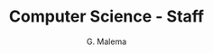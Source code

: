 ---
layout: profile
fname: Gabofetswe
lname: Malema
prefix: Dr
name: Dr. Gabofetswe Malema
department: Computer Science 
title: Computer Science - Staff
position: Senior Lecturer
subtitle: G. Malema
qualification: B.S Computer Engineering, M.S Computer Science and Engineering, PhD Computer Engineering 
office: Block 232, Office 223 
email: malemag@mopipi.ub.bw
phone: 355-4263
img: csteam_gma.png
bio: Senior Lecturer in the Department of Computer Science.

areas: "Computer Architecture, Programming and Algorithms "

research: Natural Language Processing, Algorithms

professional: 
    - "Member of ACM,ACM/SIGGRAPH, [0490300] 2001- present"
    - "Member, IS World Net, 1998 - present "
    - "Member, SACLA (South African Computer Lecturers Association) 1998 - present "
    - "General Secretary, Botswana Information Technology Society (1998/1999) "
    - "External Moderator and Member of BIAC Examination Board, 1999 – 2004"
    - "Organized Workshop on ‘Computer Literacy ’ for the staff of Communications & Skills Department of the Science Faculty of the University Of Botswana from August 3rd -August 22nd 1998. "
    - "Organized Workshop on ‘Computer Literacy ’ for the staff of Communications & Skills Department of the Science Faculty of the University Of Botswana March 15th- March 22nd 2000. "
    - "Member of a team that organized IT Human Capacity Development Modules for the Ministry of Finance, Botswana Government, August 13th – August 20th 1999."
    - "Member of AFRIGRAPH, the African equivalent of EUROGRAPHICS, 2001 - present "
    - "Attended the 28th SIGGRAPH International Conference held in Los Angeles, USA from August 12 – 17th 2001, as an Educator Program Contributor. Received US$3000.00 from  SIGGRAPH Educator’s  Committee for this conference."
    - "Attended and presented a paper at the 29th SIGGRAPH International Conference held in San Antonio, USA from July 21st – 26th 2002, as an Educator Program Contributor. Received US$3000.00 from  SIGGRAPH Educator’s  Committee for this Conference"
    - "Attended the 1st International Conference on Computer Graphics and Visualization in Camps Bay, Cape Town, South Africa, November 5 – 7th, 2001 as a panelist on the “Challenges and Opportunity in teaching Computer Graphics in Southern Africa”. "
    - "Member of the Reviewers Board of the International Conference in Central Europe on Computer Graphics, Visualization and Computer Vision 1999 - present, in co-operation with EUROGRAPHICS. Review papers for EUROGGRAPHICS 2001, 2002, 2003. "
    - "Member of the Reviewers Board of the SIGGRAPH International Conference on Computer Graphics 2001 – present. Review course proposals for SIGGRAPH 2002, 2003, 2004, 2005, 2006. "
    - "Member - Soft Computing in Image Processing Working Group –SCIP (check http://www.fuzzy.ugent.be/SCIP/members/index1.html ) "
    - "Member of the Reviewers Board of Information Security South Africa - ISSA. Reviewed papers for the years 2005-Present."


community: 
projects: "We have a team that is working on developing basic NLP tools for Setswana Language. Ongoing projects include Setswana verb and noun analyzer and generator, Setswana Spell Checker and rule based Setswana Part of Speech Tagger"

---